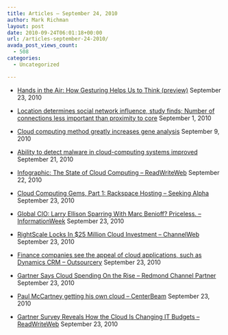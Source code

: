 ```yaml
---
title: Articles – September 24, 2010
author: Mark Richman
layout: post
date: 2010-09-24T06:01:18+00:00
url: /articles-september-24-2010/
avada_post_views_count:
  - 508
categories:
  - Uncategorized

---
```

  * [Hands in the Air: How Gesturing Helps Us to Think (preview)][1]
September 23, 2010 

  * [Location determines social network influence, study finds; Number of connections less important than proximity to core][2]
September 1, 2010 

  * [Cloud computing method greatly increases gene analysis][3]
September 9, 2010 

  * [Ability to detect malware in cloud-computing systems improved][4]
September 21, 2010 

  * [Infographic: The State of Cloud Computing &#8211; ReadWriteWeb][5]
September 22, 2010 

  * [Cloud Computing Gems, Part 1: Rackspace Hosting &#8211; Seeking Alpha][6]
September 23, 2010 

  * [Global CIO: Larry Ellison Sparring With Marc Benioff? Priceless. &#8211; InformationWeek][7]
September 23, 2010 

  * [RightScale Locks In $25 Million Cloud Investment &#8211; ChannelWeb][8]
September 23, 2010 

  * [Finance companies see the appeal of cloud applications, such as Dynamics CRM &#8211; Outsourcery][9]
September 23, 2010 

  * [Gartner Says Cloud Spending On the Rise &#8211; Redmond Channel Partner][10]
September 23, 2010 

  * [Paul McCartney getting his own cloud &#8211; CenterBeam][11]
September 23, 2010 

  * [Gartner Survey Reveals How the Cloud Is Changing IT Budgets &#8211; ReadWriteWeb][12]
September 23, 2010 </ul>

 [1]: http://www.scientificamerican.com/article.cfm?id=hands-in-the-air
 [2]: http://www.sciencedaily.com/releases/2010/08/100829202004.htm
 [3]: http://www.sciencedaily.com/releases/2010/09/100908101933.htm
 [4]: http://www.sciencedaily.com/releases/2010/09/100921101339.htm
 [5]: http://news.google.com/news/url?sa=t&fd=R&usg=AFQjCNHQGTsTDyv60LF6DTqFxnjysdR4cw&url=http://www.readwriteweb.com/cloud/2010/09/infographic-the-state-of-cloud.php
 [6]: http://news.google.com/news/url?sa=t&fd=R&usg=AFQjCNGO8toFk1uuecGEUTy32nDw9LY1Lw&url=http://seekingalpha.com/article/226597-cloud-computing-gems-part-1-rackspace-hosting
 [7]: http://news.google.com/news/url?sa=t&fd=R&usg=AFQjCNEsw6X2qMQKeT8YjPxp4I8z9TjPdQ&url=http://www.informationweek.com/news/global-cio/interviews/showArticle.jhtml?articleID%3D227500545%26tcss%3Dglobal-cio
 [8]: http://news.google.com/news/url?sa=t&fd=R&usg=AFQjCNHUn4PoyK0ov0Y0sLfPAzAdTUtSIg&url=http://www.crn.com/news/cloud/227500563/rightscale-locks-in-25-million-cloud-investment.htm
 [9]: http://news.google.com/news/url?sa=t&fd=R&usg=AFQjCNHryzLaMP7NXCpauWSsIDT7v5Vu4Q&url=http://www.outsourcery.co.uk/news/?story%3Dfinance-companies-see-the-appeal-of-cloud%26id%3D1964
 [10]: http://news.google.com/news/url?sa=t&fd=R&usg=AFQjCNEcVgu3RDGCt9CSItPss0p38JTflQ&url=http://rcpmag.com/articles/2010/09/23/gartner-says-cloud-spending-on-the-rise.aspx
 [11]: http://news.google.com/news/url?sa=t&fd=R&usg=AFQjCNFGxxGhSgJCH4yOTZUfdMBZsQW1OA&url=http://www.centerbeam.com/news/Cloud-Computing/Paul-McCartney-getting-his-own-cloud-CBOID69197419-GRPOID50590013/View.aspx
 [12]: http://news.google.com/news/url?sa=t&fd=R&usg=AFQjCNEeb9VcRxXDVLo7F48FlReE3KMPCg&url=http://www.readwriteweb.com/cloud/2010/09/gartner-survey-reveals-how-the.php
